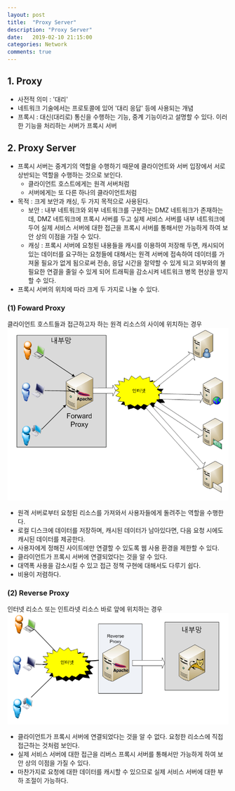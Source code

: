 ```yaml
---
layout: post
title:  "Proxy Server"
description: "Proxy Server"
date:   2019-02-10 21:15:00
categories: Network
comments: true
---
```

## 1. Proxy
- 사전적 의미 : '대리'
- 네트워크 기술에서는 프로토콜에 있어 '대리 응답' 등에 사용되는 개념
- 프록시 : 대신(대리로) 통신을 수행하는 기능, 중계 기능이라고 설명할 수 있다. 이러한 기능을 처리하는 서버가 프록시 서버

## 2. Proxy Server
- 프록시 서버는 중계기의 역할을 수행하기 때문에 클라이언트와 서버 입장에서 서로 상반되는 역할을 수행하는 것으로 보인다.
  - 클라이언트 호스트에게는 원격 서버처럼
  - 서버에게는 또 다른 하나의 클라이언트처럼
- 목적 : 크게 보안과 캐싱, 두 가지 목적으로 사용된다.
  - 보안 : 내부 네트워크와 외부 네트워크를 구분하는 DMZ 네트워크가 존재하는데, DMZ 네트워크에 프록시 서버를 두고 실제 서비스 서버를 내부 네트워크에 두어 실제 서비스 서버에 대한 접근을 프록시 서버를 통해서만 가능하게 하여 보안 상의 이점을 가질 수 있다.
  - 캐싱 : 프록시 서버에 요청된 내용들을 캐시를 이용하여 저장해 두면, 캐시되어 있는 데이터를 요구하는 요청들에 대해서는 원격 서버에 접속하여 데이터를 가져올 필요가 없게 됨으로써 전송, 응답 시간을 절약할 수 있게 되고 외부와의 불필요한 연결을 줄일 수 있게 되어 트래픽을 감소시켜 네트워크 병목 현상을 방지할 수 있다.
- 프록시 서버의 위치에 따라 크게 두 가지로 나눌 수 있다.

### (1) Foward Proxy
클라이언트 호스트들과 접근하고자 하는 원격 리소스의 사이에 위치하는 경우
![Foward Proxy](../../assets/Network/13.PNG)
- 원격 서버로부터 요청된 리소스를 가져와서 사용자들에게 돌려주는 역할을 수행한다.
- 로컬 디스크에 데이터를 저장하며, 캐시된 데이터가 남아있다면, 다음 요청 시에도 캐시된 데이터를 제공한다.
- 사용자에게 정해진 사이트에만 연결할 수 있도록 웹 사용 환경을 제한할 수 있다.
- 클라이언트가 프록시 서버에 연결되었다는 것을 알 수 있다.
- 대역폭 사용을 감소시킬 수 있고 접근 정책 구현에 대해서도 다루기 쉽다.
- 비용이 저렴하다.

### (2) Reverse Proxy
인터넷 리소스 또는 인트라넷 리소스 바로 앞에 위치하는 경우
![Reverse Proxy](../../assets/Network/14.PNG)
- 클라이언트가 프록시 서버에 연결되었다는 것을 알 수 없다. 요청한 리소스에 직접 접근하는 것처럼 보인다.
- 실제 서비스 서버에 대한 접근을 리버스 프록시 서버를 통해서만 가능하게 하여 보안 상의 이점을 가질 수 있다.
- 마찬가지로 요청에 대한 데이터를 캐시할 수 있으므로 실제 서비스 서버에 대한 부하 조절이 가능하다.